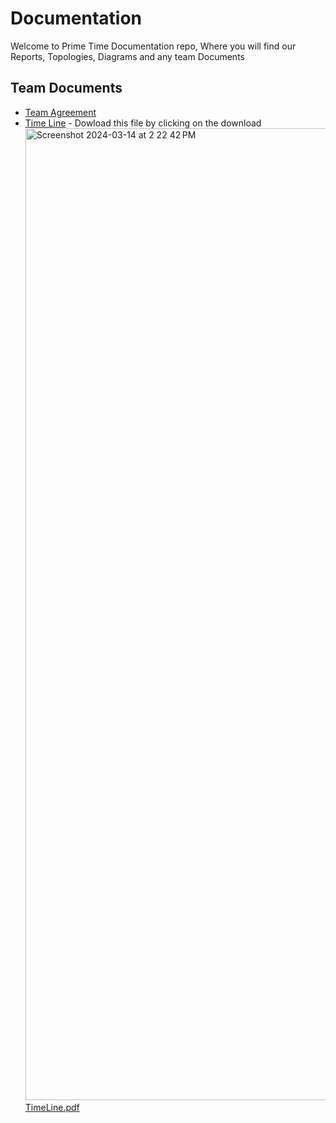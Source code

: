 # Documentation
Welcome to Prime Time Documentation repo, Where you will find our Reports, Topologies, Diagrams and any team Documents


## Team Documents
- [Team Agreement](<PT TEAM AGREEMENT.pdf>)
- [Time Line](TimeLine.html) - Dowload this file by clicking on the download
  <img width="1555" alt="Screenshot 2024-03-14 at 2 22 42 PM" src="https://github.com/PRIME-TIME-Defense/Documentations/assets/143548087/6972eb1d-f454-4808-bdbf-fdd0d2b038a5">
[TimeLine.pdf](https://github.com/PRIME-TIME-Defense/Documentations/files/14607146/TimeLine.pdf)
